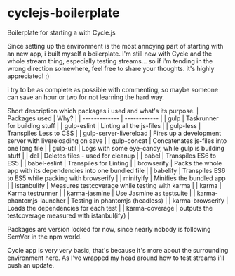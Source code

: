 # cyclejs-boilerplate

Boilerplate for starting a with Cycle.js

Since setting up the environment is the most annoying part of starting with an new app, i built myself a boilerplate.
I'm still new with Cycle and the whole stream thing, especially testing streams... so if i'm tending in the wrong 
direction somewhere, feel free to share your thoughts. it's highly appreciated! ;)

i try to be as complete as possible with commenting, so maybe someone can save an hour or two for not learning the hard way.


Short description which packages i used and what's its purpose.
| Packages used | Why?         |
| ------------- | ------------ |
| gulp          | Taskrunner for building stuff |
| gulp-eslint   | Linting all the js-files |
| gulp-less     | Transpiles Less to CSS |
| gulp-server-livereload | Fires up a development server with livereloading on save |
| gulp-concat   | Concatenates js-files into one long file |
| gulp-util     | Logs with some eye-candy, while gulp is building stuff |
| del           | Deletes files - used for cleanup |
| babel         | Transpiles ES6 to ES5 |
| babel-eslint  | Transpiles for Linting |
| browserify    | Packs the whole app with its dependencies into one bundled file |
| babelify      | Transpiles ES6 to ES5 while packing with browserify |
| minifyify     | Minifies the bundled app |
| istanbulify   | Measures testcoverage while testing with karma |
| karma         | Karma testrunner |
| karma-jasmine | Use Jasmine as testsuite |
| karma-phantomjs-launcher | Testing in phantomjs (headless) |
| karma-browserify | Loads the dependencies for each test |
| karma-coverage | outputs the testcoverage measured with istanbul(ify) |


Packages are version locked for now, since nearly nobody is following SemVer in the npm world.

Cycle app is very very basic, that's because it's more about the surrounding environment here.
As I've wrapped my head around how to test streams i'll push an update. 
